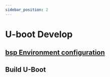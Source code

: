 ```yaml
---
sidebar_position: 2
---
```


# U-boot Develop

## [bsp Environment configuration](https://radxa-repo.github.io/bsp/)

## Build U-Boot
